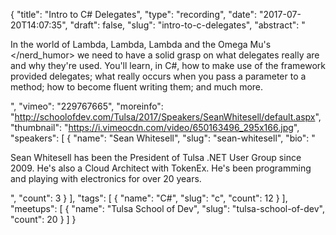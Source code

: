 {
  "title": "Intro to C# Delegates",
  "type": "recording",
  "date": "2017-07-20T14:07:35",
  "draft": false,
  "slug": "intro-to-c-delegates",
  "abstract": "<p>In the world of Lambda, Lambda, Lambda and the Omega Mu's </nerd_humor> we need to have a solid grasp on what delegates really are and why they're used. You'll learn, in C#, how to make use of the framework provided delegates; what really occurs when you pass a parameter to a method; how to become fluent writing them; and much more.</p>",
  "vimeo": "229767665",
  "moreinfo": "http://schoolofdev.com/Tulsa/2017/Speakers/SeanWhitesell/default.aspx",
  "thumbnail": "https://i.vimeocdn.com/video/650163496_295x166.jpg",
  "speakers": [
    {
      "name": "Sean Whitesell",
      "slug": "sean-whitesell",
      "bio": "<p>Sean Whitesell has been the President of Tulsa .NET User Group since 2009. He's also a Cloud Architect with TokenEx. He's been programming and playing with electronics for over 20 years.</p>",
      "count": 3
    }
  ],
  "tags": [
    {
      "name": "C#",
      "slug": "c",
      "count": 12
    }
  ],
  "meetups": [
    {
      "name": "Tulsa School of Dev",
      "slug": "tulsa-school-of-dev",
      "count": 20
    }
  ]
}